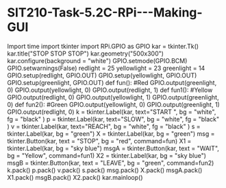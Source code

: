 # SIT210-Task-5.2C-RPi---Making-GUI
Import time import tkinter import RPi.GPIO as GPIO   kar = tkinter.Tk()   kar.title("STOP STOP STOP") kar.geometry("500x300") kar.configure(background = "white")   GPIO.setmode(GPIO.BCM) GPIO.setwarnings(False)   redlight = 25   yellowlight = 23   greenlight = 14   GPIO.setup(redlight, GPIO.OUT)   GPIO.setup(yellowlight, GPIO.OUT)   GPIO.setup(greenlight, GPIO.OUT)     def fun(): #Red     GPIO.output(greenlight, 0)     GPIO.output(yellowlight, 0)     GPIO.output(redlight, 1)   def fun1(): #Yellow     GPIO.output(redlight, 0)     GPIO.output(yellowlight, 1)     GPIO.output(greenlight, 0)   def fun2(): #Green     GPIO.output(yellowlight, 0)     GPIO.output(greenlight, 1)     GPIO.output(redlight, 0)             k = tkinter.Label(kar, text="START ", bg = "white", fg = "black" ) p = tkinter.Label(kar, text="SLOW", bg = "white", fg = "black" ) v = tkinter.Label(kar, text="REACH", bg = "white", fg = "black" )   s = tkinter.Label(kar, bg = "green")   X = tkinter.Label(kar, bg = "green")      msg = tkinter.Button(kar, text = "STOP", bg = "red", command=fun)   X1 = tkinter.Label(kar, bg = "sky blue")   msgA = tkinter.Button(kar, text = "WAIT", bg = "Yellow", command=fun1)   X2 = tkinter.Label(kar, bg = "sky blue")   msgB = tkinter.Button(kar, text = "LEAVE", bg = "green", command=fun2)     k.pack() p.pack() v.pack() s.pack() msg.pack() X.pack() msgA.pack() X1.pack() msgB.pack() X2.pack()   kar.mainloop()
